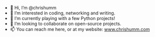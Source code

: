 - 👋 Hi, I’m @chrishumm
- 👀 I’m interested in coding, networking and writing.
- 🌱 I’m currently playing with a few Python projects!
- 💞️ I’m looking to collaborate on open-source projects.
- 📫 You can reach me here, or at my website: www.chrishumm.com

<!---
chrishumm/chrishumm is a ✨ special ✨ repository because its `README.md` (this file) appears on your GitHub profile.
You can click the Preview link to take a look at your changes.
--->
